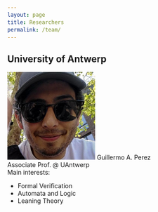 ```yaml
---
layout: page
title: Researchers
permalink: /team/
---
```


## University of Antwerp

<div class="researcher">
<img src="/assets/gap.jpeg" alt="drawing" style="width:200px;"/>
Guillermo A. Perez<br/>
Associate Prof. @ UAntwerp<br/>
Main interests:
<ul>
<li>Formal Verification</li>
<li>Automata and Logic</li>
<li>Leaning Theory</li>
</ul>
</div>
